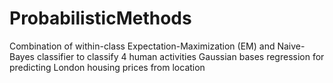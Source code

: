 # ProbabilisticMethods
Combination of within-class Expectation-Maximization (EM) and Naive-Bayes classifier to classify 4 human activities
Gaussian bases regression for predicting London housing prices from location
